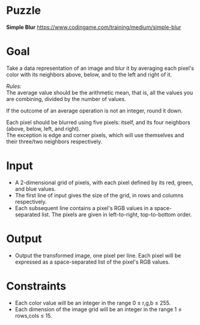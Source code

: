 # Puzzle
**Simple Blur** https://www.codingame.com/training/medium/simple-blur

# Goal
Take a data representation of an image and blur it by averaging each pixel's color with its neighbors above, below, and to the left and right of it.

*Rules:*  
The average value should be the arithmetic mean, that is, all the values you are combining, divided by the number of values.

If the outcome of an average operation is not an integer, round it down.

Each pixel should be blurred using five pixels: itself, and its four neighbors (above, below, left, and right).   
The exception is edge and corner pixels, which will use themselves and their three/two neighbors respectively. 

# Input
* A 2-dimensional grid of pixels, with each pixel defined by its red, green, and blue values.
* The first line of input gives the size of the grid, in rows and columns respectively.
* Each subsequent line contains a pixel's RGB values in a space-separated list. The pixels are given in left-to-right, top-to-bottom order.

# Output
* Output the transformed image, one pixel per line. Each pixel will be expressed as a space-separated list of the pixel's RGB values.

# Constraints
* Each color value will be an integer in the range 0 ≤ r,g,b ≤ 255.
* Each dimension of the image grid will be an integer in the range 1 ≤ rows,cols ≤ 15.
